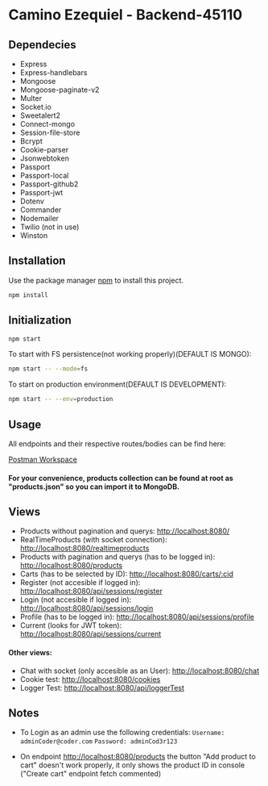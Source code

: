 # Camino Ezequiel - Backend-45110

## Dependecies
- Express
- Express-handlebars
- Mongoose
- Mongoose-paginate-v2
- Multer
- Socket.io
- Sweetalert2
- Connect-mongo
- Session-file-store
- Bcrypt
- Cookie-parser
- Jsonwebtoken
- Passport
- Passport-local
- Passport-github2
- Passport-jwt
- Dotenv
- Commander
- Nodemailer
- Twilio (not in use)
- Winston

## Installation

Use the package manager [npm](https://www.npmjs.com/) to install this project.

```bash
npm install
```

## Initialization

```bash
npm start
```
To start with FS persistence(not working properly)(DEFAULT IS MONGO):
```bash
npm start -- --mode=fs
```
To start on production environment(DEFAULT IS DEVELOPMENT):
```bash
npm start -- --env=production
```

## Usage

All endpoints and their respective routes/bodies can be find here:

[Postman Workspace](https://www.postman.com/ezequielcamino/workspace/camino-ezequiel-backend-45110)

#### For your convenience, products collection can be found at root as "products.json" so you can import it to MongoDB.

## Views

- Products without pagination and querys: [http://localhost:8080/](http://localhost:8080/)
- RealTimeProducts (with socket connection): [http://localhost:8080/realtimeproducts](http://localhost:8080/realtimeproducts)
- Products with pagination and querys (has to be logged in): [http://localhost:8080/products](http://localhost:8080/products)
- Carts (has to be selected by ID): [http://localhost:8080/carts/:cid](http://localhost:8080/carts/:cid)
- Register (not accesible if logged in): [http://localhost:8080/api/sessions/register](http://localhost:8080/api/sessions/register)
- Login (not accesible if logged in): [http://localhost:8080/api/sessions/login](http://localhost:8080/api/sessions/login)
- Profile (has to be logged in): [http://localhost:8080/api/sessions/profile](http://localhost:8080/api/sessions/profile)
- Current (looks for JWT token): [http://localhost:8080/api/sessions/current](http://localhost:8080/api/sessions/current)

#### Other views:
- Chat with socket (only accesible as an User): [http://localhost:8080/chat](http://localhost:8080/chat)
- Cookie test: [http://localhost:8080/cookies](http://localhost:8080/cookies)
- Logger Test: [http://localhost:8080/api/loggerTest](http://localhost:8080/api/loggerTest)

## Notes

- To Login as an admin use the following credentials:
`Username: adminCoder@coder.com`
`Password: adminCod3r123` 

- On endpoint [http://localhost:8080/products](http://localhost:8080/products) the button "Add product to cart" doesn't work properly, it only shows the product ID in console ("Create cart" endpoint fetch commented)
